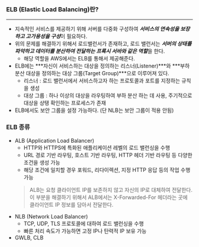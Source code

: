 
### ELB (Elastic Load Balancing)란?
---

- 지속적인 서비스를 제공하기 위해 서버를 다중화 구성하여 ***서비스의 연속성을 보장하고 고가용성을 구성***이 필요하다.
- 위의 문제를 해결하기 위해서 로드밸런서가 존재하고, 로드 밸런서는 ***서버의 상태를 파악하고 데이터를 분산하여 전달하는 프록시 서바와 같은 역할***을 한다.
  - 해당 역할을 AWS에서는 ELB를 통해서 제공해준다.
- ELB에는 ***자신이 서비스하는 대상을 정의하는 리스너(Listener)***와 ***부하 분산 대상을 정의하는 대상 그룹(Target Group)***으로 이루어져 있다.
  - 리스너 : 로드 밸런서에서 서비스하고자 하는 프로토콜과 포트를 지정하는 규칙을 생성
  - 대상 그룹 : 하나 이상의 대상을 라우팅하여 부하 분산 하는 데 사용, 주기적으로 대상을 상탱 확인하는 프로세스가 존재
- ELB에서도 보안 그룹을 설정 가능하다. (단 NLB는 보안 그룹이 적용 안됨)

### ELB 종류
  - ALB (Application Load Balancer)
    - HTTP와 HTTPS에 특화된 애플리케이션 레벨의 로드 밸런싱을 수행
    - URL 경로 기반 라우팅, 호스트 기반 라우팅, HTTP 헤더 기반 라우팅 등 다양한 조건을 생성 가능
    - 해당 조건에 일치할 경우 포워드, 리다이렉션, 지정 HTTP 응답 등의 작업 수행 가능
    > ALB는 요청 클라이언트 IP를 보존하지 않고 자신의 IP로 대체하여 전달한다. <br/>
    > 이 부분을 해결하기 위해서 ALB에서는 X-Forwarded-For 헤더라는 곳에 클라이언트 IP 정보를 담아서 전달한다.
  - NLB (Network Load Balancer)
    - TCP, UDP, TLS 프로토콜에 대하여 로드 밸런싱을 수행
    - 빠른 처리 속도가 가능하면 고정 IP나 탄력적 IP 보유 가능
  - GWLB, CLB

